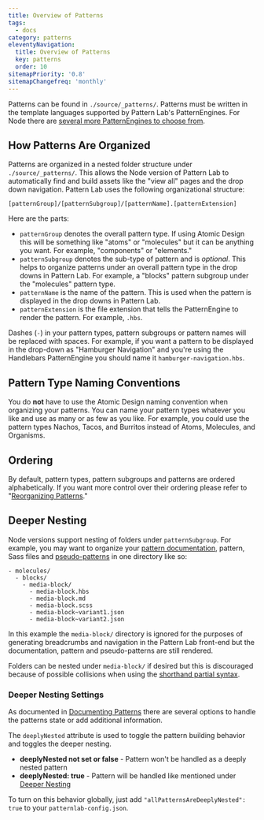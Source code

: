 ```yaml
---
title: Overview of Patterns
tags:
  - docs
category: patterns
eleventyNavigation:
  title: Overview of Patterns
  key: patterns
  order: 10
sitemapPriority: '0.8'
sitemapChangefreq: 'monthly'
---
```


Patterns can be found in `./source/_patterns/`. Patterns must be written in the template languages supported by Pattern Lab's PatternEngines. For Node there are [several more PatternEngines to choose from](/docs/template-language-and-patternengines/).

## How Patterns Are Organized

Patterns are organized in a nested folder structure under `./source/_patterns/`. This allows the Node version of Pattern Lab to automatically find and build assets like the "view all" pages and the drop down navigation. Pattern Lab uses the following organizational structure:

    [patternGroup]/[patternSubgroup]/[patternName].[patternExtension]

Here are the parts:

- `patternGroup` denotes the overall pattern type. If using Atomic Design this will be something like "atoms" or "molecules" but it can be anything you want. For example, "components" or "elements."
- `patternSubgroup` denotes the sub-type of pattern and is _optional_. This helps to organize patterns under an overall pattern type in the drop downs in Pattern Lab. For example, a "blocks" pattern subgroup under the "molecules" pattern type.
- `patternName` is the name of the pattern. This is used when the pattern is displayed in the drop downs in Pattern Lab.
- `patternExtension` is the file extension that tells the PatternEngine to render the pattern. For example, `.hbs`.

Dashes (`-`) in your pattern types, pattern subgroups or pattern names will be replaced with spaces. For example, if you want a pattern to be displayed in the drop-down as "Hamburger Navigation" and you're using the Handlebars PatternEngine you should name it `hamburger-navigation.hbs`.

## Pattern Type Naming Conventions

You do **not** have to use the Atomic Design naming convention when organizing your patterns. You can name your pattern types whatever you like and use as many or as few as you like. For example, you could use the pattern types Nachos, Tacos, and Burritos instead of Atoms, Molecules, and Organisms.

## Ordering

By default, pattern types, pattern subgroups and patterns are ordered alphabetically. If you want more control over their ordering please refer to "[Reorganizing Patterns](/docs/reorganizing-patterns/)."

## Deeper Nesting

Node versions support nesting of folders under `patternSubgroup`. For example, you may want to organize your [pattern documentation](/docs/documenting-patterns/), pattern, Sass files and [pseudo-patterns](/docs/using-pseudo-patterns/) in one directory like so:

    - molecules/
      - blocks/
        - media-block/
          - media-block.hbs
          - media-block.md
          - media-block.scss
          - media-block~variant1.json
          - media-block~variant2.json

In this example the `media-block/` directory is ignored for the purposes of generating breadcrumbs and navigation in the Pattern Lab front-end but the documentation, pattern and pseudo-patterns are still rendered.

Folders can be nested under `media-block/` if desired but this is discouraged because of possible collisions when using the [shorthand partial syntax](/docs/including-patterns/).

### Deeper Nesting Settings

As documented in [Documenting Patterns](/docs/documenting-patterns/) there are several options to handle the patterns state or add additional information.

The `deeplyNested` attribute is used to toggle the pattern building behavior and toggles the deeper nesting.

- **deeplyNested not set or false**  - Pattern won't be handled as a deeply nested pattern
- **deeplyNested: true**  - Pattern will be handled like mentioned under [Deeper Nesting](#heading-deeper-nesting)

To turn on this behavior globally, just add `"allPatternsAreDeeplyNested": true` to your `patternlab-config.json`.
